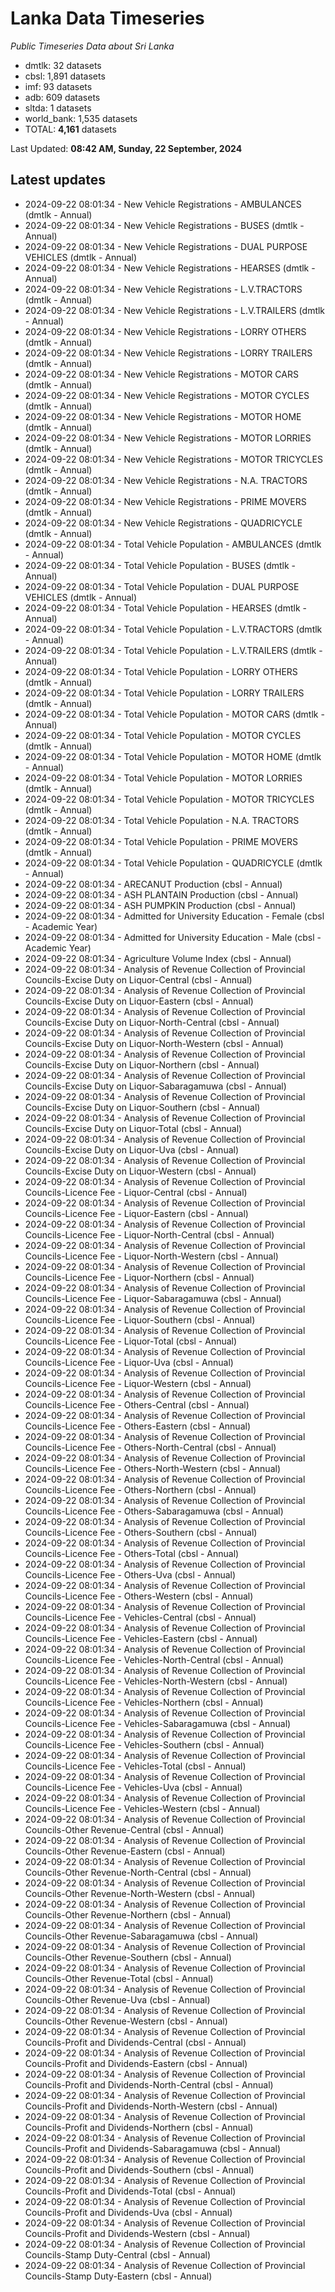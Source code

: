 # Lanka Data Timeseries
*Public Timeseries Data about Sri Lanka*

* dmtlk: 32 datasets
* cbsl: 1,891 datasets
* imf: 93 datasets
* adb: 609 datasets
* sltda: 1 datasets
* world_bank: 1,535 datasets
* TOTAL: **4,161** datasets

Last Updated: **08:42 AM, Sunday, 22 September, 2024**

## Latest updates

* 2024-09-22 08:01:34 - New Vehicle Registrations - AMBULANCES (dmtlk - Annual)
* 2024-09-22 08:01:34 - New Vehicle Registrations - BUSES (dmtlk - Annual)
* 2024-09-22 08:01:34 - New Vehicle Registrations - DUAL PURPOSE VEHICLES (dmtlk - Annual)
* 2024-09-22 08:01:34 - New Vehicle Registrations - HEARSES (dmtlk - Annual)
* 2024-09-22 08:01:34 - New Vehicle Registrations - L.V.TRACTORS (dmtlk - Annual)
* 2024-09-22 08:01:34 - New Vehicle Registrations - L.V.TRAILERS (dmtlk - Annual)
* 2024-09-22 08:01:34 - New Vehicle Registrations - LORRY OTHERS (dmtlk - Annual)
* 2024-09-22 08:01:34 - New Vehicle Registrations - LORRY TRAILERS (dmtlk - Annual)
* 2024-09-22 08:01:34 - New Vehicle Registrations - MOTOR CARS (dmtlk - Annual)
* 2024-09-22 08:01:34 - New Vehicle Registrations - MOTOR CYCLES (dmtlk - Annual)
* 2024-09-22 08:01:34 - New Vehicle Registrations - MOTOR HOME (dmtlk - Annual)
* 2024-09-22 08:01:34 - New Vehicle Registrations - MOTOR LORRIES (dmtlk - Annual)
* 2024-09-22 08:01:34 - New Vehicle Registrations - MOTOR TRICYCLES (dmtlk - Annual)
* 2024-09-22 08:01:34 - New Vehicle Registrations - N.A. TRACTORS (dmtlk - Annual)
* 2024-09-22 08:01:34 - New Vehicle Registrations - PRIME MOVERS (dmtlk - Annual)
* 2024-09-22 08:01:34 - New Vehicle Registrations - QUADRICYCLE (dmtlk - Annual)
* 2024-09-22 08:01:34 - Total Vehicle Population - AMBULANCES (dmtlk - Annual)
* 2024-09-22 08:01:34 - Total Vehicle Population - BUSES (dmtlk - Annual)
* 2024-09-22 08:01:34 - Total Vehicle Population - DUAL PURPOSE VEHICLES (dmtlk - Annual)
* 2024-09-22 08:01:34 - Total Vehicle Population - HEARSES (dmtlk - Annual)
* 2024-09-22 08:01:34 - Total Vehicle Population - L.V.TRACTORS (dmtlk - Annual)
* 2024-09-22 08:01:34 - Total Vehicle Population - L.V.TRAILERS (dmtlk - Annual)
* 2024-09-22 08:01:34 - Total Vehicle Population - LORRY OTHERS (dmtlk - Annual)
* 2024-09-22 08:01:34 - Total Vehicle Population - LORRY TRAILERS (dmtlk - Annual)
* 2024-09-22 08:01:34 - Total Vehicle Population - MOTOR CARS (dmtlk - Annual)
* 2024-09-22 08:01:34 - Total Vehicle Population - MOTOR CYCLES (dmtlk - Annual)
* 2024-09-22 08:01:34 - Total Vehicle Population - MOTOR HOME (dmtlk - Annual)
* 2024-09-22 08:01:34 - Total Vehicle Population - MOTOR LORRIES (dmtlk - Annual)
* 2024-09-22 08:01:34 - Total Vehicle Population - MOTOR TRICYCLES (dmtlk - Annual)
* 2024-09-22 08:01:34 - Total Vehicle Population - N.A. TRACTORS (dmtlk - Annual)
* 2024-09-22 08:01:34 - Total Vehicle Population - PRIME MOVERS (dmtlk - Annual)
* 2024-09-22 08:01:34 - Total Vehicle Population - QUADRICYCLE (dmtlk - Annual)
* 2024-09-22 08:01:34 - ARECANUT Production (cbsl - Annual)
* 2024-09-22 08:01:34 - ASH PLANTAIN Production (cbsl - Annual)
* 2024-09-22 08:01:34 - ASH PUMPKIN Production (cbsl - Annual)
* 2024-09-22 08:01:34 - Admitted for University Education - Female (cbsl - Academic Year)
* 2024-09-22 08:01:34 - Admitted for University Education - Male (cbsl - Academic Year)
* 2024-09-22 08:01:34 - Agriculture Volume Index (cbsl - Annual)
* 2024-09-22 08:01:34 - Analysis of Revenue Collection of Provincial Councils-Excise Duty on Liquor-Central (cbsl - Annual)
* 2024-09-22 08:01:34 - Analysis of Revenue Collection of Provincial Councils-Excise Duty on Liquor-Eastern (cbsl - Annual)
* 2024-09-22 08:01:34 - Analysis of Revenue Collection of Provincial Councils-Excise Duty on Liquor-North-Central (cbsl - Annual)
* 2024-09-22 08:01:34 - Analysis of Revenue Collection of Provincial Councils-Excise Duty on Liquor-North-Western (cbsl - Annual)
* 2024-09-22 08:01:34 - Analysis of Revenue Collection of Provincial Councils-Excise Duty on Liquor-Northern (cbsl - Annual)
* 2024-09-22 08:01:34 - Analysis of Revenue Collection of Provincial Councils-Excise Duty on Liquor-Sabaragamuwa (cbsl - Annual)
* 2024-09-22 08:01:34 - Analysis of Revenue Collection of Provincial Councils-Excise Duty on Liquor-Southern (cbsl - Annual)
* 2024-09-22 08:01:34 - Analysis of Revenue Collection of Provincial Councils-Excise Duty on Liquor-Total (cbsl - Annual)
* 2024-09-22 08:01:34 - Analysis of Revenue Collection of Provincial Councils-Excise Duty on Liquor-Uva (cbsl - Annual)
* 2024-09-22 08:01:34 - Analysis of Revenue Collection of Provincial Councils-Excise Duty on Liquor-Western (cbsl - Annual)
* 2024-09-22 08:01:34 - Analysis of Revenue Collection of Provincial Councils-Licence Fee - Liquor-Central (cbsl - Annual)
* 2024-09-22 08:01:34 - Analysis of Revenue Collection of Provincial Councils-Licence Fee - Liquor-Eastern (cbsl - Annual)
* 2024-09-22 08:01:34 - Analysis of Revenue Collection of Provincial Councils-Licence Fee - Liquor-North-Central (cbsl - Annual)
* 2024-09-22 08:01:34 - Analysis of Revenue Collection of Provincial Councils-Licence Fee - Liquor-North-Western (cbsl - Annual)
* 2024-09-22 08:01:34 - Analysis of Revenue Collection of Provincial Councils-Licence Fee - Liquor-Northern (cbsl - Annual)
* 2024-09-22 08:01:34 - Analysis of Revenue Collection of Provincial Councils-Licence Fee - Liquor-Sabaragamuwa (cbsl - Annual)
* 2024-09-22 08:01:34 - Analysis of Revenue Collection of Provincial Councils-Licence Fee - Liquor-Southern (cbsl - Annual)
* 2024-09-22 08:01:34 - Analysis of Revenue Collection of Provincial Councils-Licence Fee - Liquor-Total (cbsl - Annual)
* 2024-09-22 08:01:34 - Analysis of Revenue Collection of Provincial Councils-Licence Fee - Liquor-Uva (cbsl - Annual)
* 2024-09-22 08:01:34 - Analysis of Revenue Collection of Provincial Councils-Licence Fee - Liquor-Western (cbsl - Annual)
* 2024-09-22 08:01:34 - Analysis of Revenue Collection of Provincial Councils-Licence Fee - Others-Central (cbsl - Annual)
* 2024-09-22 08:01:34 - Analysis of Revenue Collection of Provincial Councils-Licence Fee - Others-Eastern (cbsl - Annual)
* 2024-09-22 08:01:34 - Analysis of Revenue Collection of Provincial Councils-Licence Fee - Others-North-Central (cbsl - Annual)
* 2024-09-22 08:01:34 - Analysis of Revenue Collection of Provincial Councils-Licence Fee - Others-North-Western (cbsl - Annual)
* 2024-09-22 08:01:34 - Analysis of Revenue Collection of Provincial Councils-Licence Fee - Others-Northern (cbsl - Annual)
* 2024-09-22 08:01:34 - Analysis of Revenue Collection of Provincial Councils-Licence Fee - Others-Sabaragamuwa (cbsl - Annual)
* 2024-09-22 08:01:34 - Analysis of Revenue Collection of Provincial Councils-Licence Fee - Others-Southern (cbsl - Annual)
* 2024-09-22 08:01:34 - Analysis of Revenue Collection of Provincial Councils-Licence Fee - Others-Total (cbsl - Annual)
* 2024-09-22 08:01:34 - Analysis of Revenue Collection of Provincial Councils-Licence Fee - Others-Uva (cbsl - Annual)
* 2024-09-22 08:01:34 - Analysis of Revenue Collection of Provincial Councils-Licence Fee - Others-Western (cbsl - Annual)
* 2024-09-22 08:01:34 - Analysis of Revenue Collection of Provincial Councils-Licence Fee - Vehicles-Central (cbsl - Annual)
* 2024-09-22 08:01:34 - Analysis of Revenue Collection of Provincial Councils-Licence Fee - Vehicles-Eastern (cbsl - Annual)
* 2024-09-22 08:01:34 - Analysis of Revenue Collection of Provincial Councils-Licence Fee - Vehicles-North-Central (cbsl - Annual)
* 2024-09-22 08:01:34 - Analysis of Revenue Collection of Provincial Councils-Licence Fee - Vehicles-North-Western (cbsl - Annual)
* 2024-09-22 08:01:34 - Analysis of Revenue Collection of Provincial Councils-Licence Fee - Vehicles-Northern (cbsl - Annual)
* 2024-09-22 08:01:34 - Analysis of Revenue Collection of Provincial Councils-Licence Fee - Vehicles-Sabaragamuwa (cbsl - Annual)
* 2024-09-22 08:01:34 - Analysis of Revenue Collection of Provincial Councils-Licence Fee - Vehicles-Southern (cbsl - Annual)
* 2024-09-22 08:01:34 - Analysis of Revenue Collection of Provincial Councils-Licence Fee - Vehicles-Total (cbsl - Annual)
* 2024-09-22 08:01:34 - Analysis of Revenue Collection of Provincial Councils-Licence Fee - Vehicles-Uva (cbsl - Annual)
* 2024-09-22 08:01:34 - Analysis of Revenue Collection of Provincial Councils-Licence Fee - Vehicles-Western (cbsl - Annual)
* 2024-09-22 08:01:34 - Analysis of Revenue Collection of Provincial Councils-Other Revenue-Central (cbsl - Annual)
* 2024-09-22 08:01:34 - Analysis of Revenue Collection of Provincial Councils-Other Revenue-Eastern (cbsl - Annual)
* 2024-09-22 08:01:34 - Analysis of Revenue Collection of Provincial Councils-Other Revenue-North-Central (cbsl - Annual)
* 2024-09-22 08:01:34 - Analysis of Revenue Collection of Provincial Councils-Other Revenue-North-Western (cbsl - Annual)
* 2024-09-22 08:01:34 - Analysis of Revenue Collection of Provincial Councils-Other Revenue-Northern (cbsl - Annual)
* 2024-09-22 08:01:34 - Analysis of Revenue Collection of Provincial Councils-Other Revenue-Sabaragamuwa (cbsl - Annual)
* 2024-09-22 08:01:34 - Analysis of Revenue Collection of Provincial Councils-Other Revenue-Southern (cbsl - Annual)
* 2024-09-22 08:01:34 - Analysis of Revenue Collection of Provincial Councils-Other Revenue-Total (cbsl - Annual)
* 2024-09-22 08:01:34 - Analysis of Revenue Collection of Provincial Councils-Other Revenue-Uva (cbsl - Annual)
* 2024-09-22 08:01:34 - Analysis of Revenue Collection of Provincial Councils-Other Revenue-Western (cbsl - Annual)
* 2024-09-22 08:01:34 - Analysis of Revenue Collection of Provincial Councils-Profit and Dividends-Central (cbsl - Annual)
* 2024-09-22 08:01:34 - Analysis of Revenue Collection of Provincial Councils-Profit and Dividends-Eastern (cbsl - Annual)
* 2024-09-22 08:01:34 - Analysis of Revenue Collection of Provincial Councils-Profit and Dividends-North-Central (cbsl - Annual)
* 2024-09-22 08:01:34 - Analysis of Revenue Collection of Provincial Councils-Profit and Dividends-North-Western (cbsl - Annual)
* 2024-09-22 08:01:34 - Analysis of Revenue Collection of Provincial Councils-Profit and Dividends-Northern (cbsl - Annual)
* 2024-09-22 08:01:34 - Analysis of Revenue Collection of Provincial Councils-Profit and Dividends-Sabaragamuwa (cbsl - Annual)
* 2024-09-22 08:01:34 - Analysis of Revenue Collection of Provincial Councils-Profit and Dividends-Southern (cbsl - Annual)
* 2024-09-22 08:01:34 - Analysis of Revenue Collection of Provincial Councils-Profit and Dividends-Total (cbsl - Annual)
* 2024-09-22 08:01:34 - Analysis of Revenue Collection of Provincial Councils-Profit and Dividends-Uva (cbsl - Annual)
* 2024-09-22 08:01:34 - Analysis of Revenue Collection of Provincial Councils-Profit and Dividends-Western (cbsl - Annual)
* 2024-09-22 08:01:34 - Analysis of Revenue Collection of Provincial Councils-Stamp Duty-Central (cbsl - Annual)
* 2024-09-22 08:01:34 - Analysis of Revenue Collection of Provincial Councils-Stamp Duty-Eastern (cbsl - Annual)